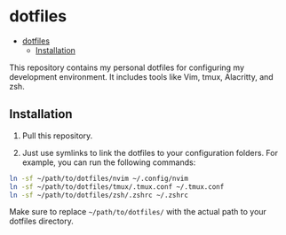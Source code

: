 # dotfiles

<!--toc:start-->
- [dotfiles](#dotfiles)
  - [Installation](#installation)
<!--toc:end-->

This repository contains my personal dotfiles for configuring my development environment.
It includes tools like Vim,  tmux, Alacritty, and zsh.

## Installation

1. Pull this repository.

2. Just use symlinks to link the dotfiles to your configuration folders. For example, you can run the following commands:

```sh
ln -sf ~/path/to/dotfiles/nvim ~/.config/nvim
ln -sf ~/path/to/dotfiles/tmux/.tmux.conf ~/.tmux.conf
ln -sf ~/path/to/dotfiles/zsh/.zshrc ~/.zshrc
```

Make sure to replace `~/path/to/dotfiles/` with the actual path to your dotfiles directory.
